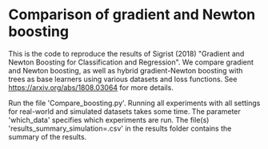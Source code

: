 # Comparison of gradient and Newton boosting

This is the code to reproduce the results of Sigrist (2018) "Gradient and Newton Boosting for Classification and Regression". We compare gradient and Newton boosting, as well as hybrid gradient-Newton boosting with trees as base learners using various datasets and loss functions. See https://arxiv.org/abs/1808.03064 for more details.

Run the file 'Compare_boosting.py'. Running all experiments with all settings for real-world and simulated datasets takes some time. The parameter 'which_data' specifies which experiments are run. The file(s) 'results_summary_simulation=.csv' in the results folder contains the summary of the results.